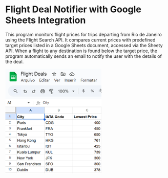 # Flight Deal Notifier with Google Sheets Integration
This program monitors flight prices for trips departing from Rio de Janeiro using the Flight Search API.
It compares current prices with predefined target prices listed in a Google Sheets document, accessed via the Sheety API.
When a flight to any destination is found below the target price, the program automatically sends an email to notify the 
user with the details of the deal.

<img src="image1.png" alt="image" style="width:300px;"/>